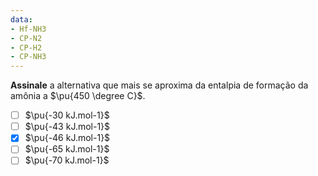 ```yaml
---
data:
- Hf-NH3
- CP-N2
- CP-H2
- CP-NH3
---
```

**Assinale** a alternativa que mais se aproxima da entalpia de formação da amônia a $\pu{450 \degree C}$.

- [ ] $\pu{-30 kJ.mol-1}$
- [ ] $\pu{-43 kJ.mol-1}$
- [x] $\pu{-46 kJ.mol-1}$
- [ ] $\pu{-65 kJ.mol-1}$
- [ ] $\pu{-70 kJ.mol-1}$
